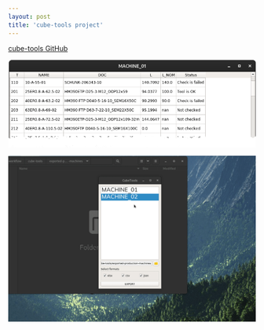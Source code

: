 ```yaml
---
layout: post
title: 'cube-tools project'
---
```

[cube-tools GitHub](https://github.com/CubeElement/cube-tools)

![cube-tools main screen](/assets/img/projects/cube-tools/111025676-fa003880-83e5-11eb-992b-fd41370d9905.png)

![cube-tools demo](/assets/img/projects/cube-tools/131312398-10246f0a-68f2-4932-9c69-a82e32f3c647.gif)
